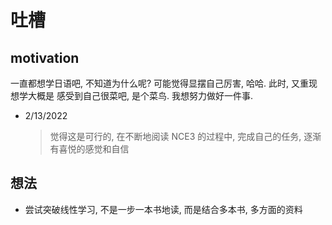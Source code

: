 # 吐槽

## motivation

一直都想学日语吧, 不知道为什么呢? 可能觉得显摆自己厉害, 哈哈. 此时, 又重现想学大概是
感受到自己很菜吧, 是个菜鸟. 我想努力做好一件事.

- 2/13/2022

  > 觉得这是可行的, 在不断地阅读 NCE3 的过程中, 完成自己的任务, 逐渐有喜悦的感觉和自信

## 想法

- 尝试突破线性学习, 不是一步一本书地读, 而是结合多本书, 多方面的资料
